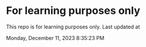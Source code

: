 # For learning purposes only
This repo is for learning purposes only.
Last updated at

Monday, December 11, 2023 8:35:23 PM

